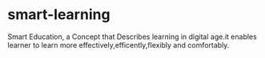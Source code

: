 # smart-learning
Smart Education, a Concept that Describes learning in digital age.it enables learner to learn more effectively,efficently,flexibly and comfortably.
